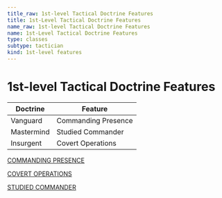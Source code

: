 ```yaml
---
title_raw: 1st-level Tactical Doctrine Features
title: 1st-Level Tactical Doctrine Features
name_raw: 1st-level Tactical Doctrine Features
name: 1st-Level Tactical Doctrine Features
type: classes
subtype: tactician
kind: 1st-level features
---
```


# 1st-level Tactical Doctrine Features

| Doctrine   | Feature             |
| ---------- | ------------------- |
| Vanguard   | Commanding Presence |
| Mastermind | Studied Commander   |
| Insurgent  | Covert Operations   |

[COMMANDING PRESENCE](./Commanding%20Presence.md)

[COVERT OPERATIONS](./Covert%20Operations.md)

[STUDIED COMMANDER](./Studied%20Commander.md)
